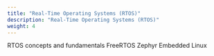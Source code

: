 ```yaml
---
title: "Real-Time Operating Systems (RTOS)"
description: "Real-Time Operating Systems (RTOS)"
weight: 4
---
```


RTOS concepts and fundamentals
FreeRTOS
Zephyr
Embedded Linux